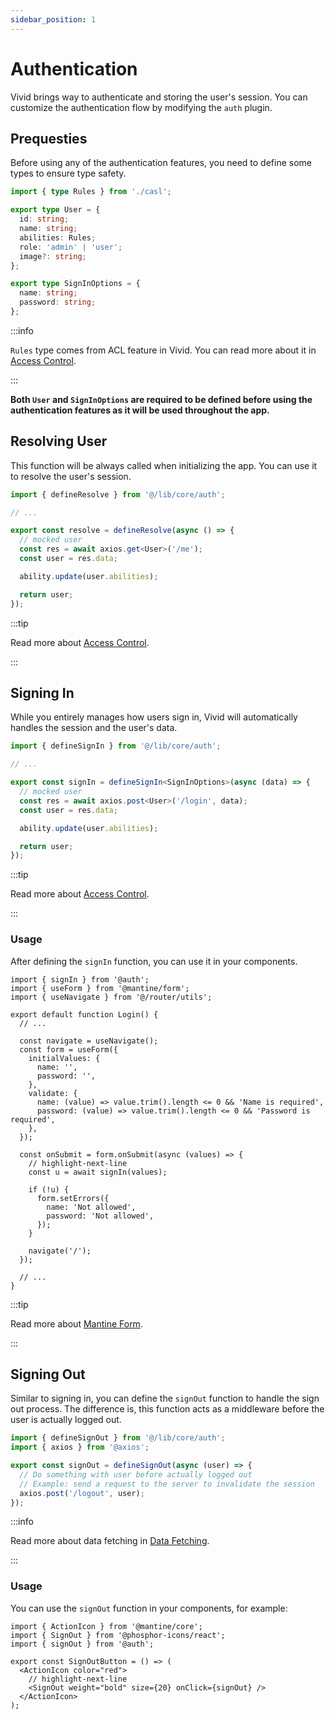 ```yaml
---
sidebar_position: 1
---
```


# Authentication

Vivid brings way to authenticate and storing the user's session. You can customize the authentication flow by modifying the `auth` plugin.

## Prequesties

Before using any of the authentication features, you need to define some types to ensure type safety.

```ts title="src/plugins/auth.ts"
import { type Rules } from './casl';

export type User = {
  id: string;
  name: string;
  abilities: Rules;
  role: 'admin' | 'user';
  image?: string;
};

export type SignInOptions = {
  name: string;
  password: string;
};
```

:::info

`Rules` type comes from ACL feature in Vivid. You can read more about it in [Access Control](/docs/guides/plugins/access-control).

:::

**Both `User` and `SignInOptions` are required to be defined before using the authentication features as it will be used throughout the app.**

## Resolving User

This function will be always called when initializing the app. You can use it to resolve the user's session.

```ts title="src/plugins/auth.ts"
import { defineResolve } from '@/lib/core/auth';

// ...

export const resolve = defineResolve(async () => {
  // mocked user
  const res = await axios.get<User>('/me');
  const user = res.data;

  ability.update(user.abilities);

  return user;
});
```

:::tip

Read more about [Access Control](/docs/guides/plugins/access-control).

:::

## Signing In

While you entirely manages how users sign in, Vivid will automatically handles the session and the user's data.

```ts title="src/plugins/auth.ts"
import { defineSignIn } from '@/lib/core/auth';

// ...

export const signIn = defineSignIn<SignInOptions>(async (data) => {
  // mocked user
  const res = await axios.post<User>('/login', data);
  const user = res.data;

  ability.update(user.abilities);

  return user;
});
```

:::tip

Read more about [Access Control](/docs/guides/plugins/access-control).

:::

### Usage

After defining the `signIn` function, you can use it in your components.

```tsx title="src/pages/login.tsx"
import { signIn } from '@auth';
import { useForm } from '@mantine/form';
import { useNavigate } from '@/router/utils';

export default function Login() {
  // ...

  const navigate = useNavigate();
  const form = useForm({
    initialValues: {
      name: '',
      password: '',
    },
    validate: {
      name: (value) => value.trim().length <= 0 && 'Name is required',
      password: (value) => value.trim().length <= 0 && 'Password is required',
    },
  });

  const onSubmit = form.onSubmit(async (values) => {
    // highlight-next-line
    const u = await signIn(values);

    if (!u) {
      form.setErrors({
        name: 'Not allowed',
        password: 'Not allowed',
      });
    }

    navigate('/');
  });

  // ...
}
```

:::tip

Read more about [Mantine Form](https://mantine.dev/form/use-form/).

:::

## Signing Out

Similar to signing in, you can define the `signOut` function to handle the sign out process. The difference is, this function acts as a middleware before the user is actually logged out.

```ts title="src/plugins/auth.ts"
import { defineSignOut } from '@/lib/core/auth';
import { axios } from '@axios';

export const signOut = defineSignOut(async (user) => {
  // Do something with user before actually logged out
  // Example: send a request to the server to invalidate the session
  axios.post('/logout', user);
});
```

:::info

Read more about data fetching in [Data Fetching](/docs/guides/plugins/data-fetching).

:::

### Usage

You can use the `signOut` function in your components, for example:

```tsx title="src/components/SignOutButton.tsx"
import { ActionIcon } from '@mantine/core';
import { SignOut } from '@phosphor-icons/react';
import { signOut } from '@auth';

export const SignOutButton = () => (
  <ActionIcon color="red">
    // highlight-next-line
    <SignOut weight="bold" size={20} onClick={signOut} />
  </ActionIcon>
);
```